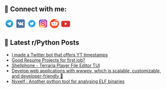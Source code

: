 ## 🔎 Connect with me:
[<img src="https://github.com/bullbesh/bullbesh/blob/main/images/Telegram.png" width="32" height="32" />](https://t.me/bullbesh)
[<img src="https://github.com/bullbesh/bullbesh/blob/main/images/VK.png" width="32" height="32" />](https://vk.com/bullbesh)
[<img src="https://github.com/bullbesh/bullbesh/blob/main/images/Twitter.png" width="32" height="32" />](https://twitter.com/bullbesh1)
[<img src="https://github.com/bullbesh/bullbesh/blob/main/images/Instagram.png" width="32" height="32" />](https://www.instagram.com/bullbesh)
[<img src="https://github.com/bullbesh/bullbesh/blob/main/images/Reddit.png" width="32" height="32" />](https://www.reddit.com/user/bullbesh)
[<img src="https://github.com/bullbesh/bullbesh/blob/main/images/YouTube.png" width="32" height="32" />](https://www.youtube.com/channel/UCtfjRs6uzgq5mfm8S06WTcg)

## 📕 Latest r/Python Posts
<!-- BLOG-POST-LIST:START -->
- [I made a Twitter bot that offers YT timestamps](https://www.reddit.com/r/Python/comments/1i1b7ry/i_made_a_twitter_bot_that_offers_yt_timestamps/)
- [Good Resume Projects for first job?](https://www.reddit.com/r/Python/comments/1i17slh/good_resume_projects_for_first_job/)
- [Shellphone - Terraria Player File Editor TUI](https://www.reddit.com/r/Python/comments/1i16yuj/shellphone_terraria_player_file_editor_tui/)
- [Develop web applications with wwwpy, which is scalable, customizable, and developer-friendly 🚀](https://www.reddit.com/r/Python/comments/1i12yib/develop_web_applications_with_wwwpy_which_is/)
- [Nyxelf : Another python tool for analysing ELF binaries](https://www.reddit.com/r/Python/comments/1i11p90/nyxelf_another_python_tool_for_analysing_elf/)
<!-- BLOG-POST-LIST:END -->
